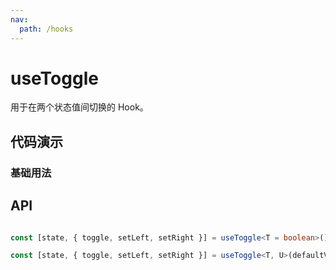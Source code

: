 ```yaml
---
nav:
  path: /hooks
---
```


# useToggle

用于在两个状态值间切换的 Hook。

## 代码演示

### 基础用法

<code hideActions='["CSB"]' src="./demo/demo1.tsx"></code>

## API

```typescript

const [state, { toggle, setLeft, setRight }] = useToggle<T = boolean>(): [boolean, Actions<T>];

const [state, { toggle, setLeft, setRight }] = useToggle<T, U>(defaultValue: T, reverseValue: U): [T | U, Actions<T | U>];
```
